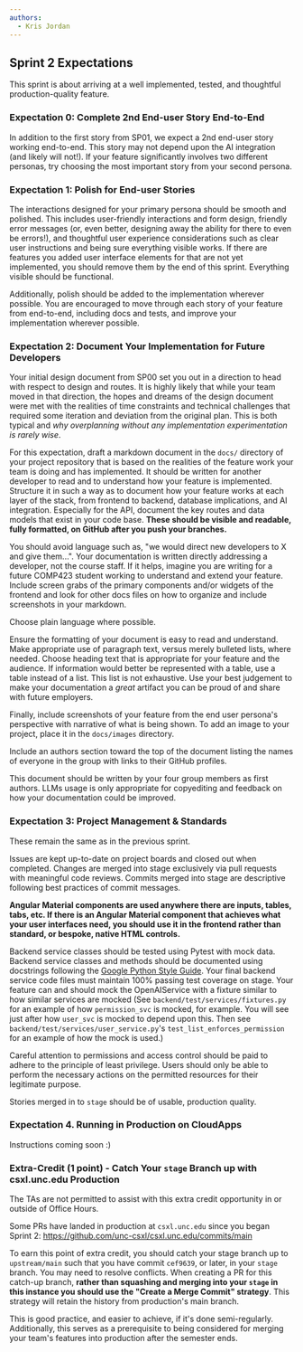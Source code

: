 ```yaml
---
authors:
  - Kris Jordan
---
```


## Sprint 2 Expectations

This sprint is about arriving at a well implemented, tested, and thoughtful production-quality feature.

### Expectation 0: Complete 2nd End-user Story End-to-End

In addition to the first story from SP01, we expect a 2nd end-user story working end-to-end. This story may not depend upon the AI integration (and likely will not!). If your feature significantly involves two different personas, try choosing the most important story from your second persona.

### Expectation 1: Polish for End-user Stories

The interactions designed for your primary persona should be smooth and polished. This includes user-friendly interactions and form design, friendly error messages (or, even better, designing away the ability for there to even be errors!), and thoughtful user experience considerations such as clear user instructions and being sure everything visible works. If there are features you added user interface elements for that are not yet implemented, you should remove them by the end of this sprint. Everything visible should be functional.

Additionally, polish should be added to the implementation wherever possible. You are encouraged to move through each story of your feature from end-to-end, including docs and tests, and improve your implementation wherever possible.

### Expectation 2: Document Your Implementation for Future Developers

Your initial design document from SP00 set you out in a direction to head with respect to design and routes. It is highly likely that while your team moved in that direction, the hopes and dreams of the design document were met with the realities of time constraints and technical challenges that required some iteration and deviation from the original plan. This is both typical and _why overplanning without any implementation experimentation is rarely wise_.

For this expectation, draft a markdown document in the `docs/` directory of your project repository that is based on the realities of the feature work your team is doing and has implemented. It should be written for another developer to read and to understand how your feature is implemented. Structure it in such a way as to document how your feature works at each layer of the stack, from frontend to backend, database implications, and AI integration. Especially for the API, document the key routes and data models that exist in your code base. **These should be visible and readable, fully formatted, on GitHub after you push your branches.**

You should avoid language such as, "we would direct new developers to X and give them...". Your documentation is written directly addressing a developer, not the course staff. If it helps, imagine you are writing for a future COMP423 student working to understand and extend your feature. Include screen grabs of the primary components and/or widgets of the frontend and look for other docs files on how to organize and include screenshots in your markdown.

Choose plain language where possible.

Ensure the formatting of your document is easy to read and understand. Make appropriate use of paragraph text, versus merely bulleted lists, where needed. Choose heading text that is appropriate for your feature and the audience. If information would better be represented with a table, use a table instead of a list. This list is not exhaustive. Use your best judgement to make your documentation a _great_ artifact you can be proud of and share with future employers.

Finally, include screenshots of your feature from the end user persona's perspective with narrative of what is being shown. To add an image to your project, place it in the `docs/images` directory.

Include an authors section toward the top of the document listing the names of everyone in the group with links to their GitHub profiles.

This document should be written by your four group members as first authors. LLMs usage is only appropriate for copyediting and feedback on how your documentation could be improved.

### Expectation 3: Project Management & Standards

These remain the same as in the previous sprint.

Issues are kept up-to-date on project boards and closed out when completed. Changes are merged into stage exclusively via pull requests with meaningful code reviews. Commits merged into stage are descriptive following best practices of commit messages.

**Angular Material components are used anywhere there are inputs, tables, tabs, etc. If there is an Angular Material component that achieves what your user interfaces need, you should use it in the frontend rather than standard, or bespoke, native HTML controls.**

Backend service classes should be tested using Pytest with mock data. Backend service classes and methods should be documented using docstrings following the [Google Python Style Guide](https://google.github.io/styleguide/pyguide.html#38-comments-and-docstrings). Your final backend service code files must maintain 100% passing test coverage on stage. Your feature can and should mock the OpenAIService with a fixture similar to how similar services are mocked (See `backend/test/services/fixtures.py` for an example of how `permission_svc` is mocked, for example. You will see just after how `user_svc` is mocked to depend upon this. Then see `backend/test/services/user_service.py`'s `test_list_enforces_permission` for an example of how the mock is used.)

Careful attention to permissions and access control should be paid to adhere to the principle of least privilege. Users should only be able to perform the necessary actions on the permitted resources for their legitimate purpose.

Stories merged in to `stage` should be of usable, production quality.

### Expectation 4. Running in Production on CloudApps

Instructions coming soon :)

### Extra-Credit (1 point) - Catch Your `stage` Branch up with csxl.unc.edu Production

The TAs are not permitted to assist with this extra credit opportunity in or outside of Office Hours.

Some PRs have landed in production at `csxl.unc.edu` since you began Sprint 2: <https://github.com/unc-csxl/csxl.unc.edu/commits/main>

To earn this point of extra credit, you should catch your stage branch up to `upstream/main` such that you have commit `cef9639`, or later, in your `stage` branch. You may need to resolve conflicts. When creating a PR for this catch-up branch, **rather than squashing and merging into your `stage` in this instance you should use the "Create a Merge Commit" strategy**. This strategy will retain the history from production's main branch.

This is good practice, and easier to achieve, if it's done semi-regularly. Additionally, this serves as a prerequisite to being considered for merging your team's features into production after the semester ends.